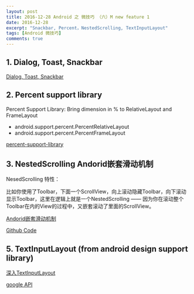 ```yaml
---
layout: post
title: 2016-12-28 Android 之 微技巧 （六）M new feature 1
date: 2016-12-28
excerpt: "Snackbar, Percent，NestedScrolling, TextInputLayout"
tags: [Android 微技巧]
comments: true
---
```


## 1. Dialog, Toast, Snackbar

[Dialog, Toast, Snackbar](http://blog.csdn.net/guolin_blog/article/details/51336415)

## 2. Percent support library 

Percent Support Library: Bring dimension in % to RelativeLayout and FrameLayout

- android.support.percent.PercentRelativeLayout 
- android.support.percent.PercentFrameLayout

[percent-support-library ](https://inthecheesefactory.com/blog/know-percent-support-library/en)

## 3. NestedScrolling Andorid嵌套滑动机制

NesedScrolling 特性：

比如你使用了Toolbar，下面一个ScrollView，向上滚动隐藏Toolbar，向下滚动显示Toolbar，这里在逻辑上就是一个NestedScrolling —— 因为你在滚动整个Toolbar在内的View的过程中，又嵌套滚动了里面的ScrollView。

[Andorid嵌套滑动机制](https://segmentfault.com/a/1190000002873657)

[Github Code](https://github.com/vivianking6855/android-ui/tree/ui-advanced)


## 5. TextInputLayout (from android design support library)

[深入TextInputLayout](http://blog.csdn.net/u011051627/article/details/48177095)

[google API](https://developer.android.com/reference/android/support/design/widget/TextInputEditText.html)




